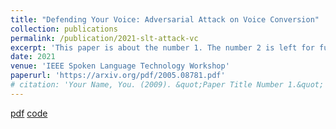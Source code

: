 ```yaml
---
title: "Defending Your Voice: Adversarial Attack on Voice Conversion"
collection: publications
permalink: /publication/2021-slt-attack-vc
excerpt: 'This paper is about the number 1. The number 2 is left for future work.'
date: 2021
venue: 'IEEE Spoken Language Technology Workshop'
paperurl: 'https://arxiv.org/pdf/2005.08781.pdf'
# citation: 'Your Name, You. (2009). &quot;Paper Title Number 1.&quot; <i>Journal 1</i>. 1(1).'
---
```


[pdf](https://arxiv.org/pdf/2005.08781.pdf)
[code](https://github.com/cyhuang-tw/attack-vc)

